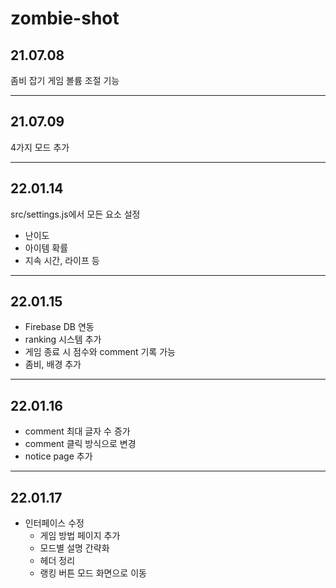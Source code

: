 # zombie-shot

## 21.07.08

좀비 잡기 게임
볼륨 조절 기능

---

## 21.07.09

4가지 모드 추가

---

## 22.01.14

src/settings.js에서 모든 요소 설정

-   난이도
-   아이템 확률
-   지속 시간, 라이프 등

---

## 22.01.15

-   Firebase DB 연동
-   ranking 시스템 추가
-   게임 종료 시 점수와 comment 기록 가능
-   좀비, 배경 추가

---

## 22.01.16

-   comment 최대 글자 수 증가
-   comment 클릭 방식으로 변경
-   notice page 추가

---

## 22.01.17

-   인터페이스 수정
    -   게임 방법 페이지 추가
    -   모드별 설명 간략화
    -   헤더 정리
    -   랭킹 버튼 모드 화면으로 이동

